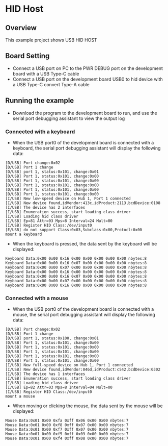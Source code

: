 # HID Host

## Overview

This example project shows USB HID HOST

## Board Setting

- Connect a USB port on PC to the PWR DEBUG port on the development board with a USB Type-C cable
- Connect a USB port on the development board USB0 to hid device with a USB Type-C convert Type-A cable

## Running the example

- Download the program to the development board to run, and use the serial port debugging assistant to view the output log

### Connected with a keyboard
- When the USB port0 of the development board is connected with a keyboard, the serial port debugging assistant will display the following data:
```
[D/USB] Port change:0x02
[D/USB] Port 1 change
[D/USB] port 1, status:0x101, change:0x01
[D/USB] Port 1, status:0x101, change:0x00
[D/USB] Port 1, status:0x101, change:0x00
[D/USB] Port 1, status:0x101, change:0x00
[D/USB] Port 1, status:0x101, change:0x00
[D/USB] Port 1, status:0x101, change:0x00
[I/USB] New low-speed device on Hub 1, Port 1 connected
[I/USB] New device found,idVendor:413c,idProduct:2113,bcdDevice:0108
[I/USB] The device has 2 interfaces
[I/USB] Enumeration success, start loading class driver
[I/USB] Loading hid class driver
[I/USB] Ep=81 Attr=03 Mps=8 Interval=24 Mult=00
[I/USB] Register HID Class:/dev/input0
[E/USB] do not support Class:0x03,Subclass:0x00,Protocl:0x00
mount a keyboard
```
- When the keyboard is pressed, the data sent by the keyboard will be displayed:
```console
Keyboard Data:0x00 0x00 0x16 0x00 0x00 0x00 0x00 0x00 nbytes:8
Keyboard Data:0x00 0x00 0x16 0x07 0x00 0x00 0x00 0x00 nbytes:8
Keyboard Data:0x00 0x00 0x07 0x00 0x00 0x00 0x00 0x00 nbytes:8
Keyboard Data:0x00 0x00 0x16 0x00 0x00 0x00 0x00 0x00 nbytes:8
Keyboard Data:0x00 0x00 0x16 0x07 0x00 0x00 0x00 0x00 nbytes:8
Keyboard Data:0x00 0x00 0x07 0x00 0x00 0x00 0x00 0x00 nbytes:8
Keyboard Data:0x00 0x00 0x16 0x00 0x00 0x00 0x00 0x00 nbytes:8
```

### Connected with a mouse
- When the USB port0 of the development board is connected with a mouse, the serial port debugging assistant will display the following data:
```
[D/USB] Port change:0x02
[D/USB] Port 1 change
[D/USB] port 1, status:0x100, change:0x01
[D/USB] Port 1, status:0x101, change:0x00
[D/USB] Port 1, status:0x101, change:0x00
[D/USB] Port 1, status:0x101, change:0x00
[D/USB] Port 1, status:0x101, change:0x00
[D/USB] Port 1, status:0x101, change:0x00
[I/USB] New full-speed device on Hub 1, Port 1 connected
[I/USB] New device found,idVendor:046d,idProduct:c542,bcdDevice:0302
[I/USB] The device has 1 interfaces
[I/USB] Enumeration success, start loading class driver
[I/USB] Loading hid class driver
[I/USB] Ep=82 Attr=03 Mps=8 Interval=04 Mult=00
[I/USB] Register HID Class:/dev/input0
mount a mouse
```
- When moving or clicking the mouse, the data sent by the mouse will be displayed:
```console
Mouse Data:0x01 0x00 0xfa 0xff 0x06 0x00 0x00 nbytes:7
Mouse Data:0x01 0x00 0xf8 0xff 0x07 0x00 0x00 nbytes:7
Mouse Data:0x01 0x00 0xf7 0xff 0x07 0x00 0x00 nbytes:7
Mouse Data:0x01 0x00 0xf5 0xff 0x09 0x00 0x00 nbytes:7
Mouse Data:0x01 0x00 0xf4 0xff 0x08 0x00 0x00 nbytes:7
```


